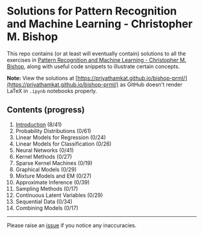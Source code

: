 # Solutions for Pattern Recognition and Machine Learning - Christopher M. Bishop

This repo contains (or at least will eventually contain) solutions to all the exercises in [Pattern Recognition and Machine Learning - Christopher M. Bishop](http://users.isr.ist.utl.pt/~wurmd/Livros/school/Bishop%20-%20Pattern%20Recognition%20And%20Machine%20Learning%20-%20Springer%20%202006.pdf), along with useful code snippets to illustrate certain concepts.

**Note:** View the solutions at [https://priyathamkat.github.io/bishop-prml/](https://priyathamkat.github.io/bishop-prml/) as GitHub doesn't render LaTeX in `.ipynb` notebooks properly.

## Contents (progress)

1. [Introduction](1.%20Introduction/solutions.html) (8/41)
2. Probability Distributions (0/61)
3. Linear Models for Regression (0/24)
4. Linear Models for Classification (0/26)
5. Neural Networks (0/41)
6. Kernel Methods (0/27)
7. Sparse Kernel Machines (0/19)
8. Graphical Models (0/29)
9. Mixture Models and EM (0/27)
10. Approximate Inference (0/39)
11. Sampling Methods (0/17)
12. Continuous Latent Variables (0/29)
13. Sequential Data (0/34)
14. Combining Models (0/17)

---
Please raise an [issue](https://github.com/priyathamkat/bishop-prml/issues/new) if you notice any inaccuracies.
